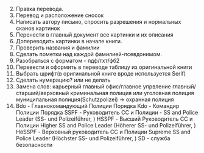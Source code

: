 
2. Правка перевода.
3. Перевод и расположение сносок
4. Написать автору письмо, спросить разрешения и нормальных сканов картинок
5. Перенести в главный документ все картинки и их описания
6. Допереводить картинки в начале книги.
7. Проверить названия и фамилии
8. Сделать пометки над каждой фамилией-псевдонимом.
9. Разобраться с форматом - пдф/тхт/фб2
10. Перевести и оформить в переводе таблицу из оригинальной книги
11. Выбрать шрифт(в оригинальной книге вроде используется Serif)
12. Сделать нумерацию? или не делать
13. Замена слов:
    карьерный
    главный офис/главное упрвление
    главный/старший/верховный
    криминальная полиция или уголовная полиция
    муниципальная полиция(Schutzpolizei) -> охранная полиция
14. Bdo - Главнокомандующий Полиции Порядка 
    Kdo - Командир Полиции Порядка 
    SSPF - Руководитель СС и Полиции - SS and Police Leader (SS- und Polizeiführer, )
    HSSPF - Высший Руководитель СС и Полиции Higher SS and Police Leader (Höherer SS- und Polizeiführer, )
    HöSSPF - Верховный руководитель СС и Полиции Supreme SS and Police Leader (Höchster SS- und Polizeiführer, )
    SD - служба безопасности